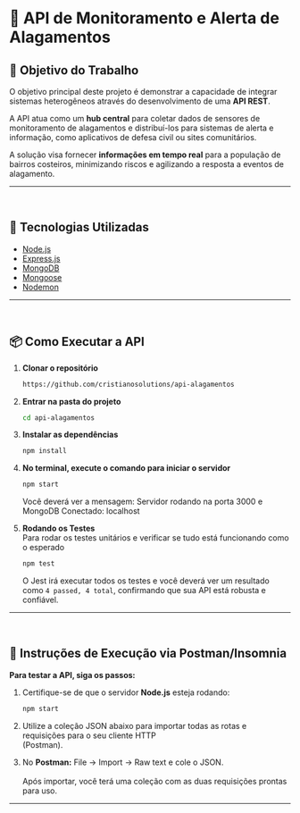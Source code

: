 # 🌊 API de Monitoramento e Alerta de Alagamentos

## 🎯 Objetivo do Trabalho
O objetivo principal deste projeto é demonstrar a capacidade de integrar sistemas heterogêneos através do desenvolvimento de uma **API REST**.  

A API atua como um **hub central** para coletar dados de sensores de monitoramento de alagamentos e distribuí-los para sistemas de alerta e informação, como aplicativos de defesa civil ou sites comunitários.  

A solução visa fornecer **informações em tempo real** para a população de bairros costeiros, minimizando riscos e agilizando a resposta a eventos de alagamento.

---
<br>

## 🚀 Tecnologias Utilizadas

- [Node.js](https://nodejs.org/)  
- [Express.js](https://expressjs.com/)  
- [MongoDB](https://www.mongodb.com/)  
- [Mongoose](https://mongoosejs.com/)  
- [Nodemon](https://www.npmjs.com/package/nodemon)

---
<br>

## 📦 Como Executar a API

1. **Clonar o repositório**
   ```bash
   https://github.com/cristianosolutions/api-alagamentos      
2. **Entrar na pasta do projeto**
   ```bash
   cd api-alagamentos
3. **Instalar as dependências**
   ```bash
   npm install
4. **No terminal, execute o comando para iniciar o servidor**
   ```bash
   npm start   
   ```
   Você deverá ver a mensagem: Servidor rodando na porta 3000 e MongoDB Conectado: localhost
   
6. **Rodando os Testes**
   <br>
   Para rodar os testes unitários e verificar se tudo está funcionando como o esperado
   ```bash
   npm test
   ```
   O Jest irá executar todos os testes e você deverá ver um resultado como `4 passed, 4 total`, confirmando que sua API está robusta e confiável.
   <br>

---
<br>

## 🚀 Instruções de Execução via Postman/Insomnia

   **Para testar a API, siga os passos:**

1. Certifique-se de que o servidor **Node.js** esteja rodando:
   ```bash
   npm start
   ```
2. Utilize a coleção JSON abaixo para importar todas as rotas e requisições para o seu cliente HTTP
   <br>
   (Postman).
   
3. No **Postman:** File -> Import -> Raw text e cole o JSON.
   <br><br>
   Após importar, você terá uma coleção com as duas requisições prontas para uso.

---
   
